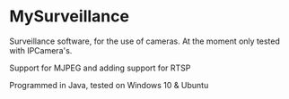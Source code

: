 # MySurveillance
Surveillance software, for the use of cameras.
At the moment only tested with IPCamera's.

Support for MJPEG and adding support for RTSP

Programmed in Java, tested on Windows 10 & Ubuntu
